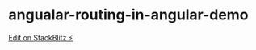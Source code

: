 # angualar-routing-in-angular-demo

[Edit on StackBlitz ⚡️](https://stackblitz.com/edit/angualar-routing-in-angular-demo-example-sdt8hz)